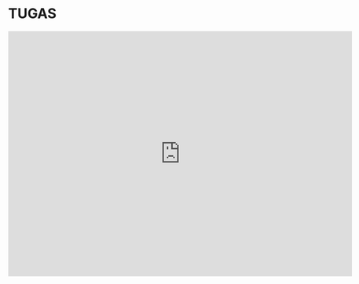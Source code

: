 # TUGAS 
<iframe scrolling="no" title="Tentukan himpunan penyelesaian dari sistem persamaan linier dua variabel" src="https://www.geogebra.org/material/iframe/id/hk6eusad/width/700/height/500/border/888888/sfsb/true/smb/false/stb/false/stbh/false/ai/false/asb/false/sri/false/rc/false/ld/false/sdz/true/ctl/false" width="700px" height="500px" style="border:0px;"> </iframe>